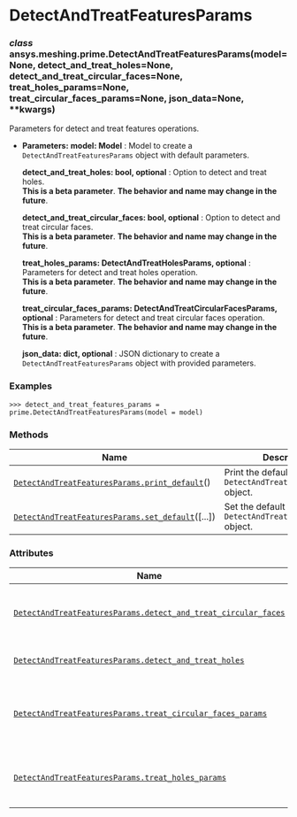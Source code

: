 # DetectAndTreatFeaturesParams

<a id="ansys.meshing.prime.DetectAndTreatFeaturesParams"></a>

### *class* ansys.meshing.prime.DetectAndTreatFeaturesParams(model=None, detect_and_treat_holes=None, detect_and_treat_circular_faces=None, treat_holes_params=None, treat_circular_faces_params=None, json_data=None, \*\*kwargs)

Parameters for detect and treat features operations.

* **Parameters:**
  **model: Model**
  : Model to create a `DetectAndTreatFeaturesParams` object with default parameters.

  **detect_and_treat_holes: bool, optional**
  : Option to detect and treat holes.
    <br/>
    **This is a beta parameter**. **The behavior and name may change in the future**.

  **detect_and_treat_circular_faces: bool, optional**
  : Option to detect and treat circular faces.
    <br/>
    **This is a beta parameter**. **The behavior and name may change in the future**.

  **treat_holes_params: DetectAndTreatHolesParams, optional**
  : Parameters for detect and treat holes operation.
    <br/>
    **This is a beta parameter**. **The behavior and name may change in the future**.

  **treat_circular_faces_params: DetectAndTreatCircularFacesParams, optional**
  : Parameters for detect and treat circular faces operation.
    <br/>
    **This is a beta parameter**. **The behavior and name may change in the future**.

  **json_data: dict, optional**
  : JSON dictionary to create a `DetectAndTreatFeaturesParams` object with provided parameters.

### Examples

```pycon
>>> detect_and_treat_features_params = prime.DetectAndTreatFeaturesParams(model = model)
```

<!-- !! processed by numpydoc !! -->

### Methods

| Name | Description |
|--------------------------------------------------------------------------------------------------------------------------------------------------------------------------------------|----------------------------------------------------------------------|
| [`DetectAndTreatFeaturesParams.print_default`](ansys.meshing.prime.DetectAndTreatFeaturesParams.print_default.md#ansys.meshing.prime.DetectAndTreatFeaturesParams.print_default)()   | Print the default values of `DetectAndTreatFeaturesParams` object.   |
| [`DetectAndTreatFeaturesParams.set_default`](ansys.meshing.prime.DetectAndTreatFeaturesParams.set_default.md#ansys.meshing.prime.DetectAndTreatFeaturesParams.set_default)([...])    | Set the default values of the `DetectAndTreatFeaturesParams` object. |

### Attributes

| Name | Description |
|------------------------------------------------------------------------------------------------------------------------------------------------------------------------------------------------------------------------------------------|-----------------------------------------------------------|
| [`DetectAndTreatFeaturesParams.detect_and_treat_circular_faces`](ansys.meshing.prime.DetectAndTreatFeaturesParams.detect_and_treat_circular_faces.md#ansys.meshing.prime.DetectAndTreatFeaturesParams.detect_and_treat_circular_faces)   | Option to detect and treat circular faces.                |
| [`DetectAndTreatFeaturesParams.detect_and_treat_holes`](ansys.meshing.prime.DetectAndTreatFeaturesParams.detect_and_treat_holes.md#ansys.meshing.prime.DetectAndTreatFeaturesParams.detect_and_treat_holes)                              | Option to detect and treat holes.                         |
| [`DetectAndTreatFeaturesParams.treat_circular_faces_params`](ansys.meshing.prime.DetectAndTreatFeaturesParams.treat_circular_faces_params.md#ansys.meshing.prime.DetectAndTreatFeaturesParams.treat_circular_faces_params)               | Parameters for detect and treat circular faces operation. |
| [`DetectAndTreatFeaturesParams.treat_holes_params`](ansys.meshing.prime.DetectAndTreatFeaturesParams.treat_holes_params.md#ansys.meshing.prime.DetectAndTreatFeaturesParams.treat_holes_params)                                          | Parameters for detect and treat holes operation.          |
<!-- vale on -->